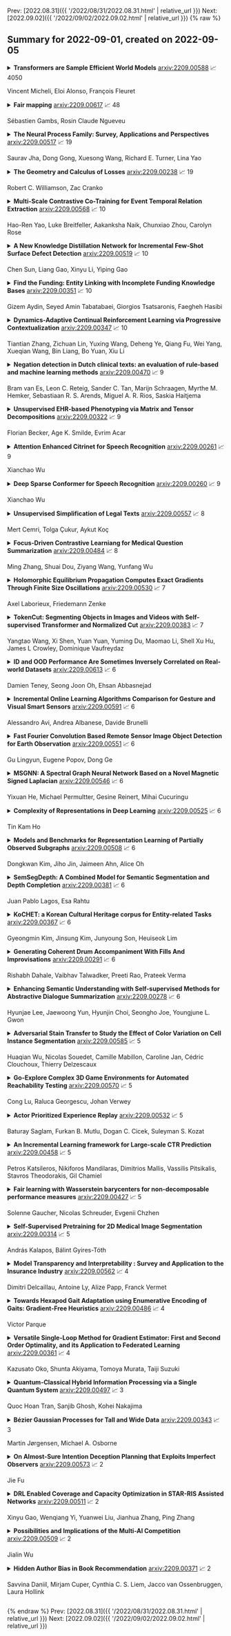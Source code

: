Prev: [2022.08.31]({{ '/2022/08/31/2022.08.31.html' | relative_url }})  Next: [2022.09.02]({{ '/2022/09/02/2022.09.02.html' | relative_url }})
{% raw %}
## Summary for 2022-09-01, created on 2022-09-05


<details><summary><b>Transformers are Sample Efficient World Models</b>
<a href="https://arxiv.org/abs/2209.00588">arxiv:2209.00588</a>
&#x1F4C8; 4050 <br>
<p>Vincent Micheli, Eloi Alonso, François Fleuret</p></summary>
<p>

**Abstract:** Deep reinforcement learning agents are notoriously sample inefficient, which considerably limits their application to real-world problems. Recently, many model-based methods have been designed to address this issue, with learning in the imagination of a world model being one of the most prominent approaches. However, while virtually unlimited interaction with a simulated environment sounds appealing, the world model has to be accurate over extended periods of time. Motivated by the success of Transformers in sequence modeling tasks, we introduce IRIS, a data-efficient agent that learns in a world model composed of a discrete autoencoder and an autoregressive Transformer. With the equivalent of only two hours of gameplay in the Atari 100k benchmark, IRIS achieves a mean human normalized score of 1.046, and outperforms humans on 10 out of 26 games. Our approach sets a new state of the art for methods without lookahead search, and even surpasses MuZero. To foster future research on Transformers and world models for sample-efficient reinforcement learning, we release our codebase at https://github.com/eloialonso/iris.

</p>
</details>

<details><summary><b>Fair mapping</b>
<a href="https://arxiv.org/abs/2209.00617">arxiv:2209.00617</a>
&#x1F4C8; 48 <br>
<p>Sébastien Gambs, Rosin Claude Ngueveu</p></summary>
<p>

**Abstract:** To mitigate the effects of undesired biases in models, several approaches propose to pre-process the input dataset to reduce the risks of discrimination by preventing the inference of sensitive attributes. Unfortunately, most of these pre-processing methods lead to the generation a new distribution that is very different from the original one, thus often leading to unrealistic data. As a side effect, this new data distribution implies that existing models need to be re-trained to be able to make accurate predictions. To address this issue, we propose a novel pre-processing method, that we coin as fair mapping, based on the transformation of the distribution of protected groups onto a chosen target one, with additional privacy constraints whose objective is to prevent the inference of sensitive attributes. More precisely, we leverage on the recent works of the Wasserstein GAN and AttGAN frameworks to achieve the optimal transport of data points coupled with a discriminator enforcing the protection against attribute inference. Our proposed approach, preserves the interpretability of data and can be used without defining exactly the sensitive groups. In addition, our approach can be specialized to model existing state-of-the-art approaches, thus proposing a unifying view on these methods. Finally, several experiments on real and synthetic datasets demonstrate that our approach is able to hide the sensitive attributes, while limiting the distortion of the data and improving the fairness on subsequent data analysis tasks.

</p>
</details>

<details><summary><b>The Neural Process Family: Survey, Applications and Perspectives</b>
<a href="https://arxiv.org/abs/2209.00517">arxiv:2209.00517</a>
&#x1F4C8; 19 <br>
<p>Saurav Jha, Dong Gong, Xuesong Wang, Richard E. Turner, Lina Yao</p></summary>
<p>

**Abstract:** The standard approaches to neural network implementation yield powerful function approximation capabilities but are limited in their abilities to learn meta representations and reason probabilistic uncertainties in their predictions. Gaussian processes, on the other hand, adopt the Bayesian learning scheme to estimate such uncertainties but are constrained by their efficiency and approximation capacity. The Neural Processes Family (NPF) intends to offer the best of both worlds by leveraging neural networks for meta-learning predictive uncertainties. Such potential has brought substantial research activity to the family in recent years. Therefore, a comprehensive survey of NPF models is needed to organize and relate their motivation, methodology, and experiments. This paper intends to address this gap while digging deeper into the formulation, research themes, and applications concerning the family members. We shed light on their potential to bring several recent advances in other deep learning domains under one umbrella. We then provide a rigorous taxonomy of the family and empirically demonstrate their capabilities for modeling data generating functions operating on 1-d, 2-d, and 3-d input domains. We conclude by discussing our perspectives on the promising directions that can fuel the research advances in the field. Code for our experiments will be made available at https://github.com/srvCodes/neural-processes-survey.

</p>
</details>

<details><summary><b>The Geometry and Calculus of Losses</b>
<a href="https://arxiv.org/abs/2209.00238">arxiv:2209.00238</a>
&#x1F4C8; 19 <br>
<p>Robert C. Williamson, Zac Cranko</p></summary>
<p>

**Abstract:** Statistical decision problems are the foundation of statistical machine learning. The simplest problems are binary and multiclass classification and class probability estimation. Central to their definition is the choice of loss function, which is the means by which the quality of a solution is evaluated. In this paper we systematically develop the theory of loss functions for such problems from a novel perspective whose basic ingredients are convex sets with a particular structure. The loss function is defined as the subgradient of the support function of the convex set. It is consequently automatically proper (calibrated for probability estimation). This perspective provides three novel opportunities. It enables the development of a fundamental relationship between losses and (anti)-norms that appears to have not been noticed before. Second, it enables the development of a calculus of losses induced by the calculus of convex sets which allows the interpolation between different losses, and thus is a potential useful design tool for tailoring losses to particular problems. In doing this we build upon, and considerably extend, existing results on M-sums of convex sets. Third, the perspective leads to a natural theory of `polar' (or `inverse') loss functions, which are derived from the polar dual of the convex set defining the loss, and which form a natural universal substitution function for Vovk's aggregating algorithm.

</p>
</details>

<details><summary><b>Multi-Scale Contrastive Co-Training for Event Temporal Relation Extraction</b>
<a href="https://arxiv.org/abs/2209.00568">arxiv:2209.00568</a>
&#x1F4C8; 10 <br>
<p>Hao-Ren Yao, Luke Breitfeller, Aakanksha Naik, Chunxiao Zhou, Carolyn Rose</p></summary>
<p>

**Abstract:** Extracting temporal relationships between pairs of events in texts is a crucial yet challenging problem for natural language understanding. Depending on the distance between the events, models must learn to differently balance information from local and global contexts surrounding the event pair for temporal relation prediction. Learning how to fuse this information has proved challenging for transformer-based language models. Therefore, we present MulCo: Multi-Scale Contrastive Co-Training, a technique for the better fusion of local and global contextualized features. Our model uses a BERT-based language model to encode local context and a Graph Neural Network (GNN) to represent global document-level syntactic and temporal characteristics. Unlike previous state-of-the-art methods, which use simple concatenation on multi-view features or select optimal sentences using sophisticated reinforcement learning approaches, our model co-trains GNN and BERT modules using a multi-scale contrastive learning objective. The GNN and BERT modules learn a synergistic parameterization by contrasting GNN multi-layer multi-hop subgraphs (i.e., global context embeddings) and BERT outputs (i.e., local context embeddings) through end-to-end back-propagation. We empirically demonstrate that MulCo provides improved ability to fuse local and global contexts encoded using BERT and GNN compared to the current state-of-the-art. Our experimental results show that MulCo achieves new state-of-the-art results on several temporal relation extraction datasets.

</p>
</details>

<details><summary><b>A New Knowledge Distillation Network for Incremental Few-Shot Surface Defect Detection</b>
<a href="https://arxiv.org/abs/2209.00519">arxiv:2209.00519</a>
&#x1F4C8; 10 <br>
<p>Chen Sun, Liang Gao, Xinyu Li, Yiping Gao</p></summary>
<p>

**Abstract:** Surface defect detection is one of the most essential processes for industrial quality inspection. Deep learning-based surface defect detection methods have shown great potential. However, the well-performed models usually require large training data and can only detect defects that appeared in the training stage. When facing incremental few-shot data, defect detection models inevitably suffer from catastrophic forgetting and misclassification problem. To solve these problems, this paper proposes a new knowledge distillation network, called Dual Knowledge Align Network (DKAN). The proposed DKAN method follows a pretraining-finetuning transfer learning paradigm and a knowledge distillation framework is designed for fine-tuning. Specifically, an Incremental RCNN is proposed to achieve decoupled stable feature representation of different categories. Under this framework, a Feature Knowledge Align (FKA) loss is designed between class-agnostic feature maps to deal with catastrophic forgetting problems, and a Logit Knowledge Align (LKA) loss is deployed between logit distributions to tackle misclassification problems. Experiments have been conducted on the incremental Few-shot NEU-DET dataset and results show that DKAN outperforms other methods on various few-shot scenes, up to 6.65% on the mean Average Precision metric, which proves the effectiveness of the proposed method.

</p>
</details>

<details><summary><b>Find the Funding: Entity Linking with Incomplete Funding Knowledge Bases</b>
<a href="https://arxiv.org/abs/2209.00351">arxiv:2209.00351</a>
&#x1F4C8; 10 <br>
<p>Gizem Aydin, Seyed Amin Tabatabaei, Giorgios Tsatsaronis, Faegheh Hasibi</p></summary>
<p>

**Abstract:** Automatic extraction of funding information from academic articles adds significant value to industry and research communities, such as tracking research outcomes by funding organizations, profiling researchers and universities based on the received funding, and supporting open access policies. Two major challenges of identifying and linking funding entities are: (i) sparse graph structure of the Knowledge Base (KB), which makes the commonly used graph-based entity linking approaches suboptimal for the funding domain, (ii) missing entities in KB, which (unlike recent zero-shot approaches) requires marking entity mentions without KB entries as NIL. We propose an entity linking model that can perform NIL prediction and overcome data scarcity issues in a time and data-efficient manner. Our model builds on a transformer-based mention detection and bi-encoder model to perform entity linking. We show that our model outperforms strong existing baselines.

</p>
</details>

<details><summary><b>Dynamics-Adaptive Continual Reinforcement Learning via Progressive Contextualization</b>
<a href="https://arxiv.org/abs/2209.00347">arxiv:2209.00347</a>
&#x1F4C8; 10 <br>
<p>Tiantian Zhang, Zichuan Lin, Yuxing Wang, Deheng Ye, Qiang Fu, Wei Yang, Xueqian Wang, Bin Liang, Bo Yuan, Xiu Li</p></summary>
<p>

**Abstract:** A key challenge of continual reinforcement learning (CRL) in dynamic environments is to promptly adapt the RL agent's behavior as the environment changes over its lifetime, while minimizing the catastrophic forgetting of the learned information. To address this challenge, in this article, we propose DaCoRL, i.e., dynamics-adaptive continual RL. DaCoRL learns a context-conditioned policy using progressive contextualization, which incrementally clusters a stream of stationary tasks in the dynamic environment into a series of contexts and opts for an expandable multihead neural network to approximate the policy. Specifically, we define a set of tasks with similar dynamics as an environmental context and formalize context inference as a procedure of online Bayesian infinite Gaussian mixture clustering on environment features, resorting to online Bayesian inference to infer the posterior distribution over contexts. Under the assumption of a Chinese restaurant process prior, this technique can accurately classify the current task as a previously seen context or instantiate a new context as needed without relying on any external indicator to signal environmental changes in advance. Furthermore, we employ an expandable multihead neural network whose output layer is synchronously expanded with the newly instantiated context, and a knowledge distillation regularization term for retaining the performance on learned tasks. As a general framework that can be coupled with various deep RL algorithms, DaCoRL features consistent superiority over existing methods in terms of the stability, overall performance and generalization ability, as verified by extensive experiments on several robot navigation and MuJoCo locomotion tasks.

</p>
</details>

<details><summary><b>Negation detection in Dutch clinical texts: an evaluation of rule-based and machine learning methods</b>
<a href="https://arxiv.org/abs/2209.00470">arxiv:2209.00470</a>
&#x1F4C8; 9 <br>
<p>Bram van Es, Leon C. Reteig, Sander C. Tan, Marijn Schraagen, Myrthe M. Hemker, Sebastiaan R. S. Arends, Miguel A. R. Rios, Saskia Haitjema</p></summary>
<p>

**Abstract:** As structured data are often insufficient, labels need to be extracted from free text in electronic health records when developing models for clinical information retrieval and decision support systems. One of the most important contextual properties in clinical text is negation, which indicates the absence of findings. We aimed to improve large scale extraction of labels by comparing three methods for negation detection in Dutch clinical notes. We used the Erasmus Medical Center Dutch Clinical Corpus to compare a rule-based method based on ContextD, a biLSTM model using MedCAT and (finetuned) RoBERTa-based models. We found that both the biLSTM and RoBERTa models consistently outperform the rule-based model in terms of F1 score, precision and recall. In addition, we systematically categorized the classification errors for each model, which can be used to further improve model performance in particular applications. Combining the three models naively was not beneficial in terms of performance. We conclude that the biLSTM and RoBERTa-based models in particular are highly accurate accurate in detecting clinical negations, but that ultimately all three approaches can be viable depending on the use case at hand.

</p>
</details>

<details><summary><b>Unsupervised EHR-based Phenotyping via Matrix and Tensor Decompositions</b>
<a href="https://arxiv.org/abs/2209.00322">arxiv:2209.00322</a>
&#x1F4C8; 9 <br>
<p>Florian Becker, Age K. Smilde, Evrim Acar</p></summary>
<p>

**Abstract:** Computational phenotyping allows for unsupervised discovery of subgroups of patients as well as corresponding co-occurring medical conditions from electronic health records (EHR). Typically, EHR data contains demographic information, diagnoses and laboratory results. Discovering (novel) phenotypes has the potential to be of prognostic and therapeutic value. Providing medical practitioners with transparent and interpretable results is an important requirement and an essential part for advancing precision medicine. Low-rank data approximation methods such as matrix (e.g., non-negative matrix factorization) and tensor decompositions (e.g., CANDECOMP/PARAFAC) have demonstrated that they can provide such transparent and interpretable insights. Recent developments have adapted low-rank data approximation methods by incorporating different constraints and regularizations that facilitate interpretability further. In addition, they offer solutions for common challenges within EHR data such as high dimensionality, data sparsity and incompleteness. Especially extracting temporal phenotypes from longitudinal EHR has received much attention in recent years. In this paper, we provide a comprehensive review of low-rank approximation-based approaches for computational phenotyping. The existing literature is categorized into temporal vs. static phenotyping approaches based on matrix vs. tensor decompositions. Furthermore, we outline different approaches for the validation of phenotypes, i.e., the assessment of clinical significance.

</p>
</details>

<details><summary><b>Attention Enhanced Citrinet for Speech Recognition</b>
<a href="https://arxiv.org/abs/2209.00261">arxiv:2209.00261</a>
&#x1F4C8; 9 <br>
<p>Xianchao Wu</p></summary>
<p>

**Abstract:** Citrinet is an end-to-end convolutional Connectionist Temporal Classification (CTC) based automatic speech recognition (ASR) model. To capture local and global contextual information, 1D time-channel separable convolutions combined with sub-word encoding and squeeze-and-excitation (SE) are used in Citrinet, making the whole architecture to be as deep as including 23 blocks with 235 convolution layers and 46 linear layers. This pure convolutional and deep architecture makes Critrinet relatively slow at convergence. In this paper, we propose to introduce multi-head attentions together with feed-forward networks in the convolution module in Citrinet blocks while keeping the SE module and residual module unchanged. For speeding up, we remove 8 convolution layers in each attention-enhanced Citrinet block and reduce 23 blocks to 13. Experiments on the Japanese CSJ-500h and Magic-1600h dataset show that the attention-enhanced Citrinet with less layers and blocks and converges faster with lower character error rates than (1) Citrinet with 80\% training time and (2) Conformer with 40\% training time and 29.8\% model size.

</p>
</details>

<details><summary><b>Deep Sparse Conformer for Speech Recognition</b>
<a href="https://arxiv.org/abs/2209.00260">arxiv:2209.00260</a>
&#x1F4C8; 9 <br>
<p>Xianchao Wu</p></summary>
<p>

**Abstract:** Conformer has achieved impressive results in Automatic Speech Recognition (ASR) by leveraging transformer's capturing of content-based global interactions and convolutional neural network's exploiting of local features. In Conformer, two macaron-like feed-forward layers with half-step residual connections sandwich the multi-head self-attention and convolution modules followed by a post layer normalization. We improve Conformer's long-sequence representation ability in two directions, \emph{sparser} and \emph{deeper}. We adapt a sparse self-attention mechanism with $\mathcal{O}(L\text{log}L)$ in time complexity and memory usage. A deep normalization strategy is utilized when performing residual connections to ensure our training of hundred-level Conformer blocks. On the Japanese CSJ-500h dataset, this deep sparse Conformer achieves respectively CERs of 5.52\%, 4.03\% and 4.50\% on the three evaluation sets and 4.16\%, 2.84\% and 3.20\% when ensembling five deep sparse Conformer variants from 12 to 16, 17, 50, and finally 100 encoder layers.

</p>
</details>

<details><summary><b>Unsupervised Simplification of Legal Texts</b>
<a href="https://arxiv.org/abs/2209.00557">arxiv:2209.00557</a>
&#x1F4C8; 8 <br>
<p>Mert Cemri, Tolga Çukur, Aykut Koç</p></summary>
<p>

**Abstract:** The processing of legal texts has been developing as an emerging field in natural language processing (NLP). Legal texts contain unique jargon and complex linguistic attributes in vocabulary, semantics, syntax, and morphology. Therefore, the development of text simplification (TS) methods specific to the legal domain is of paramount importance for facilitating comprehension of legal text by ordinary people and providing inputs to high-level models for mainstream legal NLP applications. While a recent study proposed a rule-based TS method for legal text, learning-based TS in the legal domain has not been considered previously. Here we introduce an unsupervised simplification method for legal texts (USLT). USLT performs domain-specific TS by replacing complex words and splitting long sentences. To this end, USLT detects complex words in a sentence, generates candidates via a masked-transformer model, and selects a candidate for substitution based on a rank score. Afterward, USLT recursively decomposes long sentences into a hierarchy of shorter core and context sentences while preserving semantic meaning. We demonstrate that USLT outperforms state-of-the-art domain-general TS methods in text simplicity while keeping the semantics intact.

</p>
</details>

<details><summary><b>Focus-Driven Contrastive Learniang for Medical Question Summarization</b>
<a href="https://arxiv.org/abs/2209.00484">arxiv:2209.00484</a>
&#x1F4C8; 8 <br>
<p>Ming Zhang, Shuai Dou, Ziyang Wang, Yunfang Wu</p></summary>
<p>

**Abstract:** Automatic medical question summarization can significantly help the system to understand consumer health questions and retrieve correct answers. The Seq2Seq model based on maximum likelihood estimation (MLE) has been applied in this task, which faces two general problems: the model can not capture well question focus and and the traditional MLE strategy lacks the ability to understand sentence-level semantics. To alleviate these problems, we propose a novel question focus-driven contrastive learning framework (QFCL). Specially, we propose an easy and effective approach to generate hard negative samples based on the question focus, and exploit contrastive learning at both encoder and decoder to obtain better sentence level representations. On three medical benchmark datasets, our proposed model achieves new state-of-the-art results, and obtains a performance gain of 5.33, 12.85 and 3.81 points over the baseline BART model on three datasets respectively. Further human judgement and detailed analysis prove that our QFCL model learns better sentence representations with the ability to distinguish different sentence meanings, and generates high-quality summaries by capturing question focus.

</p>
</details>

<details><summary><b>Holomorphic Equilibrium Propagation Computes Exact Gradients Through Finite Size Oscillations</b>
<a href="https://arxiv.org/abs/2209.00530">arxiv:2209.00530</a>
&#x1F4C8; 7 <br>
<p>Axel Laborieux, Friedemann Zenke</p></summary>
<p>

**Abstract:** Equilibrium propagation (EP) is an alternative to backpropagation (BP) that allows the training of deep neural networks with local learning rules. It thus provides a compelling framework for training neuromorphic systems and understanding learning in neurobiology. However, EP requires infinitesimal teaching signals, thereby limiting its applicability in noisy physical systems. Moreover, the algorithm requires separate temporal phases and has not been applied to large-scale problems. Here we address these issues by extending EP to holomorphic networks. We show analytically that this extension naturally leads to exact gradients even for finite-amplitude teaching signals. Importantly, the gradient can be computed as the first Fourier coefficient from finite neuronal activity oscillations in continuous time without requiring separate phases. Further, we demonstrate in numerical simulations that our approach permits robust estimation of gradients in the presence of noise and that deeper models benefit from the finite teaching signals. Finally, we establish the first benchmark for EP on the ImageNet 32x32 dataset and show that it matches the performance of an equivalent network trained with BP. Our work provides analytical insights that enable scaling EP to large-scale problems and establishes a formal framework for how oscillations could support learning in biological and neuromorphic systems.

</p>
</details>

<details><summary><b>TokenCut: Segmenting Objects in Images and Videos with Self-supervised Transformer and Normalized Cut</b>
<a href="https://arxiv.org/abs/2209.00383">arxiv:2209.00383</a>
&#x1F4C8; 7 <br>
<p>Yangtao Wang, Xi Shen, Yuan Yuan, Yuming Du, Maomao Li, Shell Xu Hu, James L Crowley, Dominique Vaufreydaz</p></summary>
<p>

**Abstract:** In this paper, we describe a graph-based algorithm that uses the features obtained by a self-supervised transformer to detect and segment salient objects in images and videos. With this approach, the image patches that compose an image or video are organised into a fully connected graph, where the edge between each pair of patches is labeled with a similarity score between patches using features learned by the transformer. Detection and segmentation of salient objects is then formulated as a graph-cut problem and solved using the classical Normalized Cut algorithm. Despite the simplicity of this approach, it achieves state-of-the-art results on several common image and video detection and segmentation tasks. For unsupervised object discovery, this approach outperforms the competing approaches by a margin of 6.1%, 5.7%, and 2.6%, respectively, when tested with the VOC07, VOC12, and COCO20K datasets. For the unsupervised saliency detection task in images, this method improves the score for Intersection over Union (IoU) by 4.4%, 5.6% and 5.2%. When tested with the ECSSD, DUTS, and DUT-OMRON datasets, respectively, compared to current state-of-the-art techniques. This method also achieves competitive results for unsupervised video object segmentation tasks with the DAVIS, SegTV2, and FBMS datasets.

</p>
</details>

<details><summary><b>ID and OOD Performance Are Sometimes Inversely Correlated on Real-world Datasets</b>
<a href="https://arxiv.org/abs/2209.00613">arxiv:2209.00613</a>
&#x1F4C8; 6 <br>
<p>Damien Teney, Seong Joon Oh, Ehsan Abbasnejad</p></summary>
<p>

**Abstract:** Several studies have empirically compared in-distribution (ID) and out-of-distribution (OOD) performance of various models. They report frequent positive correlations on benchmarks in computer vision and NLP. Surprisingly, they never observe inverse correlations suggesting necessary trade-offs. This matters to determine whether ID performance can serve as a proxy for OOD generalization.
  This short paper shows that inverse correlations between ID and OOD performance do happen in real-world benchmarks. They may have been missed in past studies because of a biased selection of models. We show an example of the pattern on the WILDS-Camelyon17 dataset, using models from multiple training epochs and random seeds. Our observations are particularly striking on models trained with a regularizer that diversifies the solutions to the ERM objective.
  We nuance recommendations and conclusions made in past studies. (1) High OOD performance does sometimes require trading off ID performance. (2) Focusing on ID performance alone may not lead to optimal OOD performance: it can lead to diminishing and eventually negative returns in OOD performance. (3) Our example reminds that empirical studies only chart regimes achievable with existing methods: care is warranted in deriving prescriptive recommendations.

</p>
</details>

<details><summary><b>Incremental Online Learning Algorithms Comparison for Gesture and Visual Smart Sensors</b>
<a href="https://arxiv.org/abs/2209.00591">arxiv:2209.00591</a>
&#x1F4C8; 6 <br>
<p>Alessandro Avi, Andrea Albanese, Davide Brunelli</p></summary>
<p>

**Abstract:** Tiny machine learning (TinyML) in IoT systems exploits MCUs as edge devices for data processing. However, traditional TinyML methods can only perform inference, limited to static environments or classes. Real case scenarios usually work in dynamic environments, thus drifting the context where the original neural model is no more suitable. For this reason, pre-trained models reduce accuracy and reliability during their lifetime because the data recorded slowly becomes obsolete or new patterns appear. Continual learning strategies maintain the model up to date, with runtime fine-tuning of the parameters. This paper compares four state-of-the-art algorithms in two real applications: i) gesture recognition based on accelerometer data and ii) image classification. Our results confirm these systems' reliability and the feasibility of deploying them in tiny-memory MCUs, with a drop in the accuracy of a few percentage points with respect to the original models for unconstrained computing platforms.

</p>
</details>

<details><summary><b>Fast Fourier Convolution Based Remote Sensor Image Object Detection for Earth Observation</b>
<a href="https://arxiv.org/abs/2209.00551">arxiv:2209.00551</a>
&#x1F4C8; 6 <br>
<p>Gu Lingyun, Eugene Popov, Dong Ge</p></summary>
<p>

**Abstract:** Remote sensor image object detection is an important technology for Earth observation, and is used in various tasks such as forest fire monitoring and ocean monitoring. Image object detection technology, despite the significant developments, is struggling to handle remote sensor images and small-scale objects, due to the limited pixels of small objects. Numerous existing studies have demonstrated that an effective way to promote small object detection is to introduce the spatial context. Meanwhile, recent researches for image classification have shown that spectral convolution operations can perceive long-term spatial dependence more efficiently in the frequency domain than spatial domain. Inspired by this observation, we propose a Frequency-aware Feature Pyramid Framework (FFPF) for remote sensing object detection, which consists of a novel Frequency-aware ResNet (F-ResNet) and a Bilateral Spectral-aware Feature Pyramid Network (BS-FPN). Specifically, the F-ResNet is proposed to perceive the spectral context information by plugging the frequency domain convolution into each stage of the backbone, extracting richer features of small objects. To the best of our knowledge, this is the first work to introduce frequency-domain convolution into remote sensing object detection task. In addition, the BSFPN is designed to use a bilateral sampling strategy and skipping connection to better model the association of object features at different scales, towards unleashing the potential of the spectral context information from F-ResNet. Extensive experiments are conducted for object detection in the optical remote sensing image dataset (DIOR and DOTA). The experimental results demonstrate the excellent performance of our method. It achieves an average accuracy (mAP) without any tricks.

</p>
</details>

<details><summary><b>MSGNN: A Spectral Graph Neural Network Based on a Novel Magnetic Signed Laplacian</b>
<a href="https://arxiv.org/abs/2209.00546">arxiv:2209.00546</a>
&#x1F4C8; 6 <br>
<p>Yixuan He, Michael Permultter, Gesine Reinert, Mihai Cucuringu</p></summary>
<p>

**Abstract:** Signed directed networks are ubiquitous in real-world applications. However, there has been relatively little work proposing spectral graph neural network (GNN) methods for analyzing such networks. Here we introduce a signed directed Laplacian matrix, which we call the magnetic signed Laplacian, as a natural generalization of both the signed Laplacian on signed graphs and the magnetic Laplacian on directed graphs. We then use this matrix to construct a novel spectral GNN architecture and conduct extensive experiments on both node clustering and link prediction tasks. In these experiments, we consider tasks related to signed information, tasks related to directional information, and tasks related to both signed and directional information. We demonstrate that our proposed spectral GNN is effective for incorporating both signed and directional information, and attains leading performance on a wide range of data sets. Additionally, we provide a novel synthetic network model, which we refer to as the signed directed stochastic block model, and a number of novel real-world data sets based on lead-lag relationships in financial time series.

</p>
</details>

<details><summary><b>Complexity of Representations in Deep Learning</b>
<a href="https://arxiv.org/abs/2209.00525">arxiv:2209.00525</a>
&#x1F4C8; 6 <br>
<p>Tin Kam Ho</p></summary>
<p>

**Abstract:** Deep neural networks use multiple layers of functions to map an object represented by an input vector progressively to different representations, and with sufficient training, eventually to a single score for each class that is the output of the final decision function. Ideally, in this output space, the objects of different classes achieve maximum separation. Motivated by the need to better understand the inner working of a deep neural network, we analyze the effectiveness of the learned representations in separating the classes from a data complexity perspective. Using a simple complexity measure, a popular benchmarking task, and a well-known architecture design, we show how the data complexity evolves through the network, how it changes during training, and how it is impacted by the network design and the availability of training samples. We discuss the implications of the observations and the potentials for further studies.

</p>
</details>

<details><summary><b>Models and Benchmarks for Representation Learning of Partially Observed Subgraphs</b>
<a href="https://arxiv.org/abs/2209.00508">arxiv:2209.00508</a>
&#x1F4C8; 6 <br>
<p>Dongkwan Kim, Jiho Jin, Jaimeen Ahn, Alice Oh</p></summary>
<p>

**Abstract:** Subgraphs are rich substructures in graphs, and their nodes and edges can be partially observed in real-world tasks. Under partial observation, existing node- or subgraph-level message-passing produces suboptimal representations. In this paper, we formulate a novel task of learning representations of partially observed subgraphs. To solve this problem, we propose Partial Subgraph InfoMax (PSI) framework and generalize existing InfoMax models, including DGI, InfoGraph, MVGRL, and GraphCL, into our framework. These models maximize the mutual information between the partial subgraph's summary and various substructures from nodes to full subgraphs. In addition, we suggest a novel two-stage model with $k$-hop PSI, which reconstructs the representation of the full subgraph and improves its expressiveness from different local-global structures. Under training and evaluation protocols designed for this problem, we conduct experiments on three real-world datasets and demonstrate that PSI models outperform baselines.

</p>
</details>

<details><summary><b>SemSegDepth: A Combined Model for Semantic Segmentation and Depth Completion</b>
<a href="https://arxiv.org/abs/2209.00381">arxiv:2209.00381</a>
&#x1F4C8; 6 <br>
<p>Juan Pablo Lagos, Esa Rahtu</p></summary>
<p>

**Abstract:** Holistic scene understanding is pivotal for the performance of autonomous machines. In this paper we propose a new end-to-end model for performing semantic segmentation and depth completion jointly. The vast majority of recent approaches have developed semantic segmentation and depth completion as independent tasks. Our approach relies on RGB and sparse depth as inputs to our model and produces a dense depth map and the corresponding semantic segmentation image. It consists of a feature extractor, a depth completion branch, a semantic segmentation branch and a joint branch which further processes semantic and depth information altogether. The experiments done on Virtual KITTI 2 dataset, demonstrate and provide further evidence, that combining both tasks, semantic segmentation and depth completion, in a multi-task network can effectively improve the performance of each task. Code is available at https://github.com/juanb09111/semantic depth.

</p>
</details>

<details><summary><b>KoCHET: a Korean Cultural Heritage corpus for Entity-related Tasks</b>
<a href="https://arxiv.org/abs/2209.00367">arxiv:2209.00367</a>
&#x1F4C8; 6 <br>
<p>Gyeongmin Kim, Jinsung Kim, Junyoung Son, Heuiseok Lim</p></summary>
<p>

**Abstract:** As digitized traditional cultural heritage documents have rapidly increased, resulting in an increased need for preservation and management, practical recognition of entities and typification of their classes has become essential. To achieve this, we propose KoCHET - a Korean cultural heritage corpus for the typical entity-related tasks, i.e., named entity recognition (NER), relation extraction (RE), and entity typing (ET). Advised by cultural heritage experts based on the data construction guidelines of government-affiliated organizations, KoCHET consists of respectively 112,362, 38,765, 113,198 examples for NER, RE, and ET tasks, covering all entity types related to Korean cultural heritage. Moreover, unlike the existing public corpora, modified redistribution can be allowed both domestic and foreign researchers. Our experimental results make the practical usability of KoCHET more valuable in terms of cultural heritage. We also provide practical insights of KoCHET in terms of statistical and linguistic analysis. Our corpus is freely available at https://github.com/Gyeongmin47/KoCHET.

</p>
</details>

<details><summary><b>Generating Coherent Drum Accompaniment With Fills And Improvisations</b>
<a href="https://arxiv.org/abs/2209.00291">arxiv:2209.00291</a>
&#x1F4C8; 6 <br>
<p>Rishabh Dahale, Vaibhav Talwadker, Preeti Rao, Prateek Verma</p></summary>
<p>

**Abstract:** Creating a complex work of art like music necessitates profound creativity. With recent advancements in deep learning and powerful models such as transformers, there has been huge progress in automatic music generation. In an accompaniment generation context, creating a coherent drum pattern with apposite fills and improvisations at proper locations in a song is a challenging task even for an experienced drummer. Drum beats tend to follow a repetitive pattern through stanzas with fills or improvisation at section boundaries. In this work, we tackle the task of drum pattern generation conditioned on the accompanying music played by four melodic instruments: Piano, Guitar, Bass, and Strings. We use the transformer sequence to sequence model to generate a basic drum pattern conditioned on the melodic accompaniment to find that improvisation is largely absent, attributed possibly to its expectedly relatively low representation in the training data. We propose a novelty function to capture the extent of improvisation in a bar relative to its neighbors. We train a model to predict improvisation locations from the melodic accompaniment tracks. Finally, we use a novel BERT-inspired in-filling architecture, to learn the structure of both the drums and melody to in-fill elements of improvised music.

</p>
</details>

<details><summary><b>Enhancing Semantic Understanding with Self-supervised Methods for Abstractive Dialogue Summarization</b>
<a href="https://arxiv.org/abs/2209.00278">arxiv:2209.00278</a>
&#x1F4C8; 6 <br>
<p>Hyunjae Lee, Jaewoong Yun, Hyunjin Choi, Seongho Joe, Youngjune L. Gwon</p></summary>
<p>

**Abstract:** Contextualized word embeddings can lead to state-of-the-art performances in natural language understanding. Recently, a pre-trained deep contextualized text encoder such as BERT has shown its potential in improving natural language tasks including abstractive summarization. Existing approaches in dialogue summarization focus on incorporating a large language model into summarization task trained on large-scale corpora consisting of news articles rather than dialogues of multiple speakers. In this paper, we introduce self-supervised methods to compensate shortcomings to train a dialogue summarization model. Our principle is to detect incoherent information flows using pretext dialogue text to enhance BERT's ability to contextualize the dialogue text representations. We build and fine-tune an abstractive dialogue summarization model on a shared encoder-decoder architecture using the enhanced BERT. We empirically evaluate our abstractive dialogue summarizer with the SAMSum corpus, a recently introduced dataset with abstractive dialogue summaries. All of our methods have contributed improvements to abstractive summary measured in ROUGE scores. Through an extensive ablation study, we also present a sensitivity analysis to critical model hyperparameters, probabilities of switching utterances and masking interlocutors.

</p>
</details>

<details><summary><b>Adversarial Stain Transfer to Study the Effect of Color Variation on Cell Instance Segmentation</b>
<a href="https://arxiv.org/abs/2209.00585">arxiv:2209.00585</a>
&#x1F4C8; 5 <br>
<p>Huaqian Wu, Nicolas Souedet, Camille Mabillon, Caroline Jan, Cédric Clouchoux, Thierry Delzescaux</p></summary>
<p>

**Abstract:** Stain color variation in histological images, caused by a variety of factors, is a challenge not only for the visual diagnosis of pathologists but also for cell segmentation algorithms. To eliminate the color variation, many stain normalization approaches have been proposed. However, most were designed for hematoxylin and eosin staining images and performed poorly on immunohistochemical staining images. Current cell segmentation methods systematically apply stain normalization as a preprocessing step, but the impact brought by color variation has not been quantitatively investigated yet. In this paper, we produced five groups of NeuN staining images with different colors. We applied a deep learning image-recoloring method to perform color transfer between histological image groups. Finally, we altered the color of a segmentation set and quantified the impact of color variation on cell segmentation. The results demonstrated the necessity of color normalization prior to subsequent analysis.

</p>
</details>

<details><summary><b>Go-Explore Complex 3D Game Environments for Automated Reachability Testing</b>
<a href="https://arxiv.org/abs/2209.00570">arxiv:2209.00570</a>
&#x1F4C8; 5 <br>
<p>Cong Lu, Raluca Georgescu, Johan Verwey</p></summary>
<p>

**Abstract:** Modern AAA video games feature huge game levels and maps which are increasingly hard for level testers to cover exhaustively. As a result, games often ship with catastrophic bugs such as the player falling through the floor or being stuck in walls. We propose an approach specifically targeted at reachability bugs in simulated 3D environments based on the powerful exploration algorithm, Go-Explore, which saves unique checkpoints across the map and then identifies promising ones to explore from. We show that when coupled with simple heuristics derived from the game's navigation mesh, Go-Explore finds challenging bugs and comprehensively explores complex environments without the need for human demonstration or knowledge of the game dynamics. Go-Explore vastly outperforms more complicated baselines including reinforcement learning with intrinsic curiosity in both covering the navigation mesh and number of unique positions across the map discovered. Finally, due to our use of parallel agents, our algorithm can fully cover a vast 1.5km x 1.5km game world within 10 hours on a single machine making it extremely promising for continuous testing suites.

</p>
</details>

<details><summary><b>Actor Prioritized Experience Replay</b>
<a href="https://arxiv.org/abs/2209.00532">arxiv:2209.00532</a>
&#x1F4C8; 5 <br>
<p>Baturay Saglam, Furkan B. Mutlu, Dogan C. Cicek, Suleyman S. Kozat</p></summary>
<p>

**Abstract:** A widely-studied deep reinforcement learning (RL) technique known as Prioritized Experience Replay (PER) allows agents to learn from transitions sampled with non-uniform probability proportional to their temporal-difference (TD) error. Although it has been shown that PER is one of the most crucial components for the overall performance of deep RL methods in discrete action domains, many empirical studies indicate that it considerably underperforms actor-critic algorithms in continuous control. We theoretically show that actor networks cannot be effectively trained with transitions that have large TD errors. As a result, the approximate policy gradient computed under the Q-network diverges from the actual gradient computed under the optimal Q-function. Motivated by this, we introduce a novel experience replay sampling framework for actor-critic methods, which also regards issues with stability and recent findings behind the poor empirical performance of PER. The introduced algorithm suggests a new branch of improvements to PER and schedules effective and efficient training for both actor and critic networks. An extensive set of experiments verifies our theoretical claims and demonstrates that the introduced method significantly outperforms the competing approaches and obtains state-of-the-art results over the standard off-policy actor-critic algorithms.

</p>
</details>

<details><summary><b>An Incremental Learning framework for Large-scale CTR Prediction</b>
<a href="https://arxiv.org/abs/2209.00458">arxiv:2209.00458</a>
&#x1F4C8; 5 <br>
<p>Petros Katsileros, Nikiforos Mandilaras, Dimitrios Mallis, Vassilis Pitsikalis, Stavros Theodorakis, Gil Chamiel</p></summary>
<p>

**Abstract:** In this work we introduce an incremental learning framework for Click-Through-Rate (CTR) prediction and demonstrate its effectiveness for Taboola's massive-scale recommendation service. Our approach enables rapid capture of emerging trends through warm-starting from previously deployed models and fine tuning on "fresh" data only. Past knowledge is maintained via a teacher-student paradigm, where the teacher acts as a distillation technique, mitigating the catastrophic forgetting phenomenon. Our incremental learning framework enables significantly faster training and deployment cycles (x12 speedup). We demonstrate a consistent Revenue Per Mille (RPM) lift over multiple traffic segments and a significant CTR increase on newly introduced items.

</p>
</details>

<details><summary><b>Fair learning with Wasserstein barycenters for non-decomposable performance measures</b>
<a href="https://arxiv.org/abs/2209.00427">arxiv:2209.00427</a>
&#x1F4C8; 5 <br>
<p>Solenne Gaucher, Nicolas Schreuder, Evgenii Chzhen</p></summary>
<p>

**Abstract:** This work provides several fundamental characterizations of the optimal classification function under the demographic parity constraint. In the awareness framework, akin to the classical unconstrained classification case, we show that maximizing accuracy under this fairness constraint is equivalent to solving a corresponding regression problem followed by thresholding at level $1/2$. We extend this result to linear-fractional classification measures (e.g., ${\rm F}$-score, AM measure, balanced accuracy, etc.), highlighting the fundamental role played by the regression problem in this framework. Our results leverage recently developed connection between the demographic parity constraint and the multi-marginal optimal transport formulation. Informally, our result shows that the transition between the unconstrained problems and the fair one is achieved by replacing the conditional expectation of the label by the solution of the fair regression problem. Finally, leveraging our analysis, we demonstrate an equivalence between the awareness and the unawareness setups in the case of two sensitive groups.

</p>
</details>

<details><summary><b>Self-Supervised Pretraining for 2D Medical Image Segmentation</b>
<a href="https://arxiv.org/abs/2209.00314">arxiv:2209.00314</a>
&#x1F4C8; 5 <br>
<p>András Kalapos, Bálint Gyires-Tóth</p></summary>
<p>

**Abstract:** Supervised machine learning provides state-of-the-art solutions to a wide range of computer vision problems. However, the need for copious labelled training data limits the capabilities of these algorithms in scenarios where such input is scarce or expensive. Self-supervised learning offers a way to lower the need for manually annotated data by pretraining models for a specific domain on unlabelled data. In this approach, labelled data are solely required to fine-tune models for downstream tasks. Medical image segmentation is a field where labelling data requires expert knowledge and collecting large labelled datasets is challenging; therefore, self-supervised learning algorithms promise substantial improvements in this field. Despite this, self-supervised learning algorithms are used rarely to pretrain medical image segmentation networks. In this paper, we elaborate and analyse the effectiveness of supervised and self-supervised pretraining approaches on downstream medical image segmentation, focusing on convergence and data efficiency. We find that self-supervised pretraining on natural images and target-domain-specific images leads to the fastest and most stable downstream convergence. In our experiments on the ACDC cardiac segmentation dataset, this pretraining approach achieves 4-5 times faster fine-tuning convergence compared to an ImageNet pretrained model. We also show that this approach requires less than five epochs of pretraining on domain-specific data to achieve such improvement in the downstream convergence time. Finally, we find that, in low-data scenarios, supervised ImageNet pretraining achieves the best accuracy, requiring less than 100 annotated samples to realise close to minimal error.

</p>
</details>

<details><summary><b>Model Transparency and Interpretability : Survey and Application to the Insurance Industry</b>
<a href="https://arxiv.org/abs/2209.00562">arxiv:2209.00562</a>
&#x1F4C8; 4 <br>
<p>Dimitri Delcaillau, Antoine Ly, Alize Papp, Franck Vermet</p></summary>
<p>

**Abstract:** The use of models, even if efficient, must be accompanied by an understanding at all levels of the process that transforms data (upstream and downstream). Thus, needs increase to define the relationships between individual data and the choice that an algorithm could make based on its analysis (e.g. the recommendation of one product or one promotional offer, or an insurance rate representative of the risk). Model users must ensure that models do not discriminate and that it is also possible to explain their results. This paper introduces the importance of model interpretation and tackles the notion of model transparency. Within an insurance context, it specifically illustrates how some tools can be used to enforce the control of actuarial models that can nowadays leverage on machine learning. On a simple example of loss frequency estimation in car insurance, we show the interest of some interpretability methods to adapt explanation to the target audience.

</p>
</details>

<details><summary><b>Towards Hexapod Gait Adaptation using Enumerative Encoding of Gaits: Gradient-Free Heuristics</b>
<a href="https://arxiv.org/abs/2209.00486">arxiv:2209.00486</a>
&#x1F4C8; 4 <br>
<p>Victor Parque</p></summary>
<p>

**Abstract:** The quest for the efficient adaptation of multilegged robotic systems to changing conditions is expected to render new insights into robotic control and locomotion. In this paper, we study the performance frontiers of the enumerative (factorial) encoding of hexapod gaits for fast recovery to conditions of leg failures. Our computational studies using five nature-inspired gradient-free optimization heuristics have shown that it is possible to render feasible recovery gait strategies that achieve minimal deviation to desired locomotion directives with a few evaluations (trials). For instance, it is possible to generate viable recovery gait strategies reaching 2.5 cm. (10 cm.) deviation on average with respect to a commanded direction with 40 - 60 (20) evaluations/trials. Our results are the potential to enable efficient adaptation to new conditions and to explore further the canonical representations for adaptation in robotic locomotion problems.

</p>
</details>

<details><summary><b>Versatile Single-Loop Method for Gradient Estimator: First and Second Order Optimality, and its Application to Federated Learning</b>
<a href="https://arxiv.org/abs/2209.00361">arxiv:2209.00361</a>
&#x1F4C8; 4 <br>
<p>Kazusato Oko, Shunta Akiyama, Tomoya Murata, Taiji Suzuki</p></summary>
<p>

**Abstract:** While variance reduction methods have shown great success in solving large scale optimization problems, many of them suffer from accumulated errors and, therefore, should periodically require the full gradient computation. In this paper, we present a single-loop algorithm named SLEDGE (Single-Loop mEthoD for Gradient Estimator) for finite-sum nonconvex optimization, which does not require periodic refresh of the gradient estimator but achieves nearly optimal gradient complexity. Unlike existing methods, SLEDGE has the advantage of versatility; (i) second-order optimality, (ii) exponential convergence in the PL region, and (iii) smaller complexity under less heterogeneity of data.
  We build an efficient federated learning algorithm by exploiting these favorable properties. We show the first and second-order optimality of the output and also provide analysis under PL conditions. When the local budget is sufficiently large and clients are less (Hessian-)~heterogeneous, the algorithm requires fewer communication rounds then existing methods such as FedAvg, SCAFFOLD, and Mime. The superiority of our method is verified in numerical experiments.

</p>
</details>

<details><summary><b>Quantum-Classical Hybrid Information Processing via a Single Quantum System</b>
<a href="https://arxiv.org/abs/2209.00497">arxiv:2209.00497</a>
&#x1F4C8; 3 <br>
<p>Quoc Hoan Tran, Sanjib Ghosh, Kohei Nakajima</p></summary>
<p>

**Abstract:** Current technologies in quantum-based communications bring a new integration of quantum data with classical data for hybrid processing. However, the frameworks of these technologies are restricted to a single classical or quantum task, which limits their flexibility in near-term applications. We propose a quantum reservoir processor to harness quantum dynamics in computational tasks requiring both classical and quantum inputs. This analog processor comprises a network of quantum dots in which quantum data is incident to the network and classical data is encoded via a coherent field exciting the network. We perform a multitasking application of quantum tomography and nonlinear equalization of classical channels. Interestingly, the tomography can be performed in a closed-loop manner via the feedback control of classical data. Therefore, if the classical input comes from a dynamical system, embedding this system in a closed loop enables hybrid processing even if access to the external classical input is interrupted. Finally, we demonstrate preparing quantum depolarizing channels as a novel quantum machine learning technique for quantum data processing.

</p>
</details>

<details><summary><b>Bézier Gaussian Processes for Tall and Wide Data</b>
<a href="https://arxiv.org/abs/2209.00343">arxiv:2209.00343</a>
&#x1F4C8; 3 <br>
<p>Martin Jørgensen, Michael A. Osborne</p></summary>
<p>

**Abstract:** Modern approximations to Gaussian processes are suitable for "tall data", with a cost that scales well in the number of observations, but under-performs on ``wide data'', scaling poorly in the number of input features. That is, as the number of input features grows, good predictive performance requires the number of summarising variables, and their associated cost, to grow rapidly. We introduce a kernel that allows the number of summarising variables to grow exponentially with the number of input features, but requires only linear cost in both number of observations and input features. This scaling is achieved through our introduction of the Bézier buttress, which allows approximate inference without computing matrix inverses or determinants. We show that our kernel has close similarities to some of the most used kernels in Gaussian process regression, and empirically demonstrate the kernel's ability to scale to both tall and wide datasets.

</p>
</details>

<details><summary><b>On Almost-Sure Intention Deception Planning that Exploits Imperfect Observers</b>
<a href="https://arxiv.org/abs/2209.00573">arxiv:2209.00573</a>
&#x1F4C8; 2 <br>
<p>Jie Fu</p></summary>
<p>

**Abstract:** Intention deception involves computing a strategy which deceives the opponent into a wrong belief about the agent's intention or objective. This paper studies a class of probabilistic planning problems with intention deception and investigates how a defender's limited sensing modality can be exploited by an attacker to achieve its attack objective almost surely (with probability one) while hiding its intention. In particular, we model the attack planning in a stochastic system modeled as a Markov decision process (MDP). The attacker is to reach some target states while avoiding unsafe states in the system and knows that his behavior is monitored by a defender with partial observations. Given partial state observations for the defender, we develop qualitative intention deception planning algorithms that construct attack strategies to play against an action-visible defender and an action-invisible defender, respectively. The synthesized attack strategy not only ensures the attack objective is satisfied almost surely but also deceives the defender into believing that the observed behavior is generated by a normal/legitimate user and thus failing to detect the presence of an attack. We show the proposed algorithms are correct and complete and illustrate the deceptive planning methods with examples.

</p>
</details>

<details><summary><b>DRL Enabled Coverage and Capacity Optimization in STAR-RIS Assisted Networks</b>
<a href="https://arxiv.org/abs/2209.00511">arxiv:2209.00511</a>
&#x1F4C8; 2 <br>
<p>Xinyu Gao, Wenqiang Yi, Yuanwei Liu, Jianhua Zhang, Ping Zhang</p></summary>
<p>

**Abstract:** Simultaneously transmitting and reflecting reconfigurable intelligent surfaces (STAR-RISs) is a promising passive device that contributes to a full-space coverage via transmitting and reflecting the incident signal simultaneously. As a new paradigm in wireless communications, how to analyze the coverage and capacity performance of STAR-RISs becomes essential but challenging. To solve the coverage and capacity optimization (CCO) problem in STAR-RIS assisted networks, a multi-objective proximal policy optimization (MO-PPO) algorithm is proposed to handle long-term benefits than conventional optimization algorithms. To strike a balance between each objective, the MO-PPO algorithm provides a set of optimal solutions to form a Pareto front (PF), where any solution on the PF is regarded as an optimal result. Moreover, in order to improve the performance of the MO-PPO algorithm, two update strategies, i.e., action-value-based update strategy (AVUS) and loss function-based update strategy (LFUS), are investigated. For the AVUS, the improved point is to integrate the action values of both coverage and capacity and then update the loss function. For the LFUS, the improved point is only to assign dynamic weights for both loss functions of coverage and capacity, while the weights are calculated by a min-norm solver at every update. The numerical results demonstrated that the investigated update strategies outperform the fixed weights MO optimization algorithms in different cases, which includes a different number of sample grids, the number of STAR-RISs, the number of elements in the STAR-RISs, and the size of STAR-RISs. Additionally, the STAR-RIS assisted networks achieve better performance than conventional wireless networks without STAR-RISs. Moreover, with the same bandwidth, millimeter wave is able to provide higher capacity than sub-6 GHz, but at a cost of smaller coverage.

</p>
</details>

<details><summary><b>Possibilities and Implications of the Multi-AI Competition</b>
<a href="https://arxiv.org/abs/2209.00509">arxiv:2209.00509</a>
&#x1F4C8; 2 <br>
<p>Jialin Wu</p></summary>
<p>

**Abstract:** The possibility of super-AIs taking over the world has been intensively studied by numerous scholars. This paper focuses on the multi-AI competition scenario under the premise of super-AIs in power. Firstly, the article points out the defects of existing arguments supporting single-AI domination and presents arguments in favour of multi-AI competition. Then the article concludes that the multi-AI competition situation is a non-negligible possibility. Attention then turns to whether multi-AI competition is better for the overall good of humanity than a situation where a single AI is in power. After analysing the best, worst, and intermediate scenarios, the article concludes that multi-AI competition is better for humanity. Finally, considering the factors related to the formation of the best-case scenario of multiple AIs, the article gives some suggestions for current initiatives in AI development.

</p>
</details>

<details><summary><b>Hidden Author Bias in Book Recommendation</b>
<a href="https://arxiv.org/abs/2209.00371">arxiv:2209.00371</a>
&#x1F4C8; 2 <br>
<p>Savvina Daniil, Mirjam Cuper, Cynthia C. S. Liem, Jacco van Ossenbruggen, Laura Hollink</p></summary>
<p>

**Abstract:** Collaborative filtering algorithms have the advantage of not requiring sensitive user or item information to provide recommendations. However, they still suffer from fairness related issues, like popularity bias. In this work, we argue that popularity bias often leads to other biases that are not obvious when additional user or item information is not provided to the researcher. We examine our hypothesis in the book recommendation case on a commonly used dataset with book ratings. We enrich it with author information using publicly available external sources. We find that popular books are mainly written by US citizens in the dataset, and that these books tend to be recommended disproportionally by popular collaborative filtering algorithms compared to the users' profiles. We conclude that the societal implications of popularity bias should be further examined by the scholar community.

</p>
</details>


{% endraw %}
Prev: [2022.08.31]({{ '/2022/08/31/2022.08.31.html' | relative_url }})  Next: [2022.09.02]({{ '/2022/09/02/2022.09.02.html' | relative_url }})